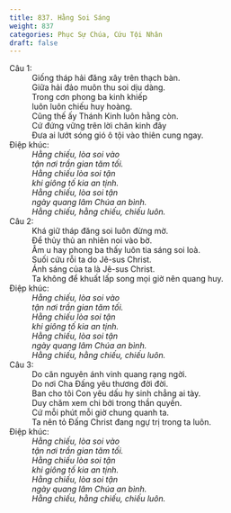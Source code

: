 ```yaml
---
title: 837. Hằng Soi Sáng
weight: 837
categories: Phục Sự Chúa, Cứu Tội Nhân
draft: false
---
```

<dl><dt>Câu 1:</dt><dd data-verse="1">Giống tháp hải đăng xây trên thạch bàn. <br/>Giữa hải đảo muôn thu soi dịu dàng. <br/>Trong cơn phong ba kinh khiếp <br/>luôn luôn chiếu huy hoàng. <br/>Cũng thế ấy Thánh Kinh luôn hằng còn. <br/>Cứ đứng vững trên lời chân kinh đây <br/>Đưa ai lướt sóng gió ô tội vào thiên cung ngay. </dd><dt>Điệp khúc:</dt><dd data-chorus="1"><em>Hằng chiếu, lòa soi vào <br/>tận nơi trần gian tăm tối. <br/>Hằng chiếu lòa soi tận <br/>khi giông tố kia an tịnh. <br/>Hằng chiếu, lòa soi tận <br/>ngày quang lâm Chúa an bình. <br/>Hằng chiếu, hằng chiếu, chiếu luôn. </em></dd><dt>Câu 2:</dt><dd data-verse="2">Khá giữ tháp đăng soi luôn đừng mờ. <br/>Để thủy thủ an nhiên noi vào bờ. <br/>Âm u hay phong ba thấy luôn tia sáng soi loà. <br/>Suối cứu rỗi ta do Jê-sus Christ. <br/>Ánh sáng của ta là Jê-sus Christ. <br/>Ta không để khuất lấp song mọi giờ nên quang huy. </dd><dt>Điệp khúc:</dt><dd data-chorus="1"><em>Hằng chiếu, lòa soi vào <br/>tận nơi trần gian tăm tối. <br/>Hằng chiếu lòa soi tận <br/>khi giông tố kia an tịnh. <br/>Hằng chiếu, lòa soi tận <br/>ngày quang lâm Chúa an bình. <br/>Hằng chiếu, hằng chiếu, chiếu luôn. </em></dd><dt>Câu 3:</dt><dd data-verse="3">Do căn nguyên ánh vinh quang rạng ngời. <br/>Do nơi Cha Đấng yêu thương đời đời. <br/>Ban cho tôi Con yêu dấu hy sinh chẳng ai tày. <br/>Duy chăm xem chi bởi trong thần quyền. <br/>Cứ mỗi phút mỗi giờ chung quanh ta. <br/>Ta nên tỏ Đấng Christ đang ngự trị trong ta luôn. </dd><dt>Điệp khúc:</dt><dd data-chorus="1"><em>Hằng chiếu, lòa soi vào <br/>tận nơi trần gian tăm tối. <br/>Hằng chiếu lòa soi tận <br/>khi giông tố kia an tịnh. <br/>Hằng chiếu, lòa soi tận <br/>ngày quang lâm Chúa an bình. <br/>Hằng chiếu, hằng chiếu, chiếu luôn. </em></dd></dl>